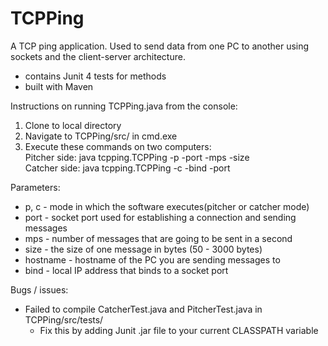 # TCPPing
A TCP ping application. Used to send data from one PC to another using sockets and the client-server architecture.

* contains Junit 4 tests for methods
* built with Maven


Instructions on running TCPPing.java from the console:<br/>
1. Clone to local directory<br/>
2. Navigate to TCPPing/src/ in cmd.exe <br/>
3. Execute these commands on two computers: <br/>
  Pitcher side: java tcpping.TCPPing -p -port <port> -mps <messages per second> -size <message size> <hostname> <br/>
  Catcher side: java tcpping.TCPPing -c -bind <socket bind address> -port <port>

Parameters:
* p, c - mode in which the software executes(pitcher or catcher mode)
* port - socket port used for establishing a connection and sending messages
* mps - number of messages that are going to be sent in a second
* size - the size of one message in bytes (50 - 3000 bytes)
* hostname - hostname of the PC you are sending messages to
* bind - local IP address that binds to a socket port
 

Bugs / issues:
* Failed to compile CatcherTest.java and PitcherTest.java in TCPPing/src/tests/
  * Fix this by adding Junit .jar file to your current CLASSPATH variable
